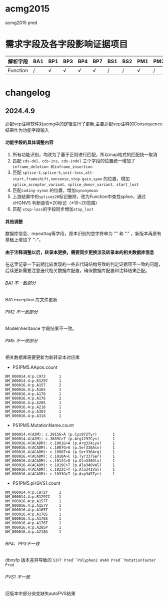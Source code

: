 # acmg2015
acmg2015 pred

# 需求字段及各字段影响证据项目

| 解析字段 | BA1 | BP1 | BP3 | BP4 | BP7 | BS1 | BS2 | PM1 | PM2 | PM4 | PM5 | PP2 | PP3 | PS1 | PS4 | PVS1 |
| -------- | --- | --- | --- | --- | --- | --- | --- | --- | --- | --- | --- | --- | --- | --- | --- | ---- |
| Function | /   | √   | √   | √   | √   | /   | /   | √   | /   | √   | √   | √   | √   | √   | /   | √    |



# changelog
## 2024.4.9
适配vep注释软件对acmg中的逻辑进行了更新,主要适配vep注释的Consequence结果作为功能字段输入
#### 功能字段的具体调整内容
1. 所有功能识别，均改为了基于正则进行匹配，所以map格式的匹配统一取消
2. 匹配 `cds-del、cds-ins、cds-indel` 三个字段的位置统一增加了 `inframe_deletion 和inframe_insertion`
3. 匹配 `splice-3,splice-5,init-loss,alt-start,frameshift,nonsense,stop-gain,span` 的位置，增加 `splice_acceptor_variant、splice_donor_variant、start_lost`
4. 匹配`coding-synon` 的位置，增加`synonymous`
5. 上游结果中的`splice±20`标记删除，改为Function中查找splice，通过cHGNVS 判断是否±20标记（±10~20范围）
6. 匹配 `stop-loss`的字段同步增加`stop_lost`

#### 其他调整
数据库信息、repeattag等字段，原本识别的空字符串为 "" 和 "." ，新版本再原有基础上增加了 "-"。

#### 由于注释调整以后，转录本更换，需要同步更换涉及转录本的相关数据库信息
在这里记录一下前期比较发现的一些非代码结构导致的判定证据项不一致的问题，后续更新需要注意迭代相关数据库配置，确保数据库配置和注释结果匹配。
######  BA1 不一致部分
BA1.exception 库文件更新

######  PM2 不一致部分
ModeInheritance 字段结果不一致。

######  PM5 不一致部分
相关数据库需要更新为新转录本对应库
- PS1PM5.AApos.count
```
NM_000014.4:p.C972      1
NM_000014.4:p.R1297     1
NM_000016.4:p.A157      2
NM_000016.4:p.A165      1
NM_000016.4:p.A170      1
NM_000016.4:p.A176      2
NM_000016.4:p.A205      1
NM_000016.4:p.A218      1
NM_000016.4:p.A303      1
NM_000016.4:p.A318      1
```

- PS1PM5.MutationName.count
```
NM_000014.4(A2M): c.2915G>A (p.Cys972Tyr)       1
NM_000014.4(A2M): c.3889C>T (p.Arg1297Cys)      1
NM_000016.4(ACADM): c.1001G>A (p.Arg334Lys)     1
NM_000016.4(ACADM): c.1007G>A (p.Ser336Asn)     1
NM_000016.4(ACADM): c.1008T>A (p.Ser336Arg)     1
NM_000016.4(ACADM): c.1010A>C (p.Tyr337Ser)     1
NM_000016.4(ACADM): c.1012C>G (p.Gln338Glu)     1
NM_000016.4(ACADM): c.1019C>T (p.Ala340Val)     1
NM_000016.4(ACADM): c.1022C>T (p.Ala341Val)     1
NM_000016.4(ACADM): c.1033G>T (p.Asp345Tyr)     1
```

- PS1PM5.pHGVS1.count
```
NM_000014.4:p.C972Y     1
NM_000014.4:p.R1297C    1
NM_000016.4:p.A157T     1
NM_000016.4:p.A157V     1
NM_000016.4:p.A165T     1
NM_000016.4:p.A170S     1
NM_000016.4:p.A176S     1
NM_000016.4:p.A176T     1
NM_000016.4:p.A205P     1
NM_000016.4:p.A218G     1
```

###### BP4、PP3不一致
dbnsfp 版本差异导致的 `SIFT Pred``Polyphen2 HVAR Pred``MutationTaster Pred`

###### PVS1 不一致
旧版本中部分突变缺失autoPVS结果